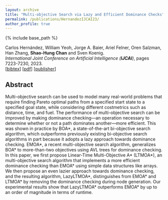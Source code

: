 ```yaml
---
layout: archive
title: "Multi-objective Search via Lazy and Efficient Dominance Checks"
permalink: /publications/HernandezIJCAI23/
author_profile: true
---
```


{% include base_path %}

Carlos Hernández, William Yeoh, Jorge A. Baier, Ariel Felner, Oren Salzman, Han Zhang, **Shao-Hung Chan** and Sven Koenig.  
<i>International Joint Conference on Artificial Intelligence (**IJCAI**)</i>, pages 7223-7230, 2023.  
[<a href="javascript:void(0)" onclick="(function(target, id) { if ($('#' + id).css('display') == 'block') { $('#' + id).hide('fast'); $(target).text('bibtex') } else { $('#' + id).show('fast'); $(target).text('bibtex▲') } })(this, 'bibtex-HernandezIJCAI23');">bibtex</a>]
[[pdf](https://shchan13.github.io/files/HernandezIJCAI23.pdf)]
[[publisher](https://doi.org/10.24963/ijcai.2023/850)]
<div id="bibtex-HernandezIJCAI23" style="display:none">
<pre>@inproceedings{HernandezIJCAI23,
    author    = {Carlos Hernández and William Yeoh and Jorge A. Baier and Ariel Felner and Oren Salzman and Han Zhang and Shao-Hung Chan and Sven Koenig},
    title     = {Multi-objective Search via Lazy and Efficient Dominance Checks},
    booktitle = {Proceedings of the International Joint Conference on Artificial Intelligence (IJCAI)},
    pages     = {7223--7230},
    year      = {2023},
    doi       = {10.24963/ijcai.2023/850},
    url       = {https://doi.org/10.24963/ijcai.2023/850}
}</pre>
</div>

## Abstract
Multi-objective search can be used to model many real-world problems that require finding Pareto optimal paths from a specified start state to a specified goal state, while considering different costmetrics such as distance, time, and fuel. The performance of multi-objective search can be improved by making dominance checking—an operation necessary to determine whether or not a path dominates another—more efficient. This was shown in practice by BOA*, a state-of-the-art bi-objective search algorithm, which outperforms previously existing bi-objective search algorithms in part because it adopts a lazy approach towards dominance checking. EMOA*, a recent multi-objective search algorithm, generalizes BOA* to more-than-two objectives using AVL trees for dominance checking. In this paper, we first propose Linear-Time Multi-Objective A* (LTMOA*), an multi-objective search algorithm that implements a more efficient dominance checking than EMOA* using simple data structures like arrays. We then propose an even lazier approach towards dominance checking, and the resulting algorithm, LazyLTMOA*, distinguishes from EMOA* and LTMOA* by removing the dominance checking during node generation. Our experimental results show that LazyLTMOA* outperforms EMOA* by up to an order of magnitude in terms of runtime.